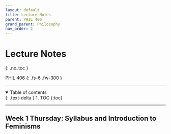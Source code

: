 ```yaml
---
layout: default
title: Lecture Notes
parent: PHIL 406
grand_parent: Philosophy
nav_order: 2
---
```


# Lecture Notes
{: .no_toc }

PHIL 406
{: .fs-6 .fw-300 }

---

<details open markdown="block">
  <summary>
    Table of contents
  </summary>
  {: .text-delta }
1. TOC
{:toc}
</details>

---

## Week 1 Thursday: Syllabus and Introduction to Feminisms




